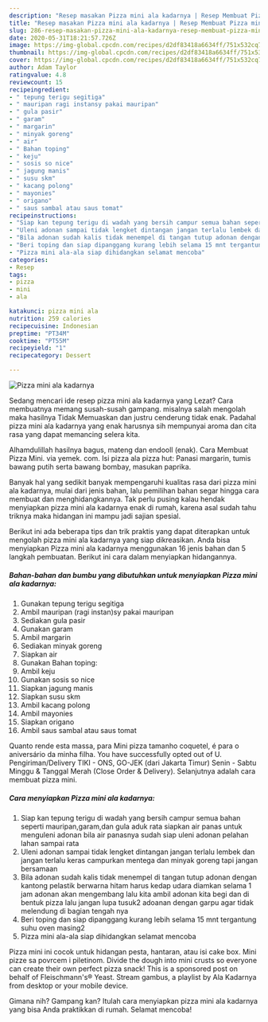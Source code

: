 ```yaml
---
description: "Resep masakan Pizza mini ala kadarnya | Resep Membuat Pizza mini ala kadarnya Yang Menggugah Selera"
title: "Resep masakan Pizza mini ala kadarnya | Resep Membuat Pizza mini ala kadarnya Yang Menggugah Selera"
slug: 286-resep-masakan-pizza-mini-ala-kadarnya-resep-membuat-pizza-mini-ala-kadarnya-yang-menggugah-selera
date: 2020-05-31T18:21:57.726Z
image: https://img-global.cpcdn.com/recipes/d2df83418a6634ff/751x532cq70/pizza-mini-ala-kadarnya-foto-resep-utama.jpg
thumbnail: https://img-global.cpcdn.com/recipes/d2df83418a6634ff/751x532cq70/pizza-mini-ala-kadarnya-foto-resep-utama.jpg
cover: https://img-global.cpcdn.com/recipes/d2df83418a6634ff/751x532cq70/pizza-mini-ala-kadarnya-foto-resep-utama.jpg
author: Adam Taylor
ratingvalue: 4.8
reviewcount: 15
recipeingredient:
- " tepung terigu segitiga"
- " mauripan ragi instansy pakai mauripan"
- " gula pasir"
- " garam"
- " margarin"
- " minyak goreng"
- " air"
- " Bahan toping"
- " keju"
- " sosis so nice"
- " jagung manis"
- " susu skm"
- " kacang polong"
- " mayonies"
- " origano"
- " saus sambal atau saus tomat"
recipeinstructions:
- "Siap kan tepung terigu di wadah yang bersih campur semua bahan seperti mauripan,garam,dan gula aduk rata siapkan air panas untuk menguleni adonan bila air panasnya sudah siap uleni adonan pelahan lahan sampai rata"
- "Uleni adonan sampai tidak lengket dintangan jangan terlalu lembek dan jangan terlalu keras campurkan mentega dan minyak goreng tapi jangan bersamaan"
- "Bila adonan sudah kalis tidak menempel di tangan tutup adonan dengan kantong pelastik berwarna hitam harus kedap udara diamkan selama 1 jam adonan akan mengembang lalu kita ambil adonan kita begi dan di bentuk pizza lalu jangan lupa tusuk2 adoanan dengan garpu agar tidak melendung di bagian tengah nya"
- "Beri toping dan siap dipanggang kurang lebih selama 15 mnt tergantung suhu oven masing2"
- "Pizza mini ala-ala siap dihidangkan selamat mencoba"
categories:
- Resep
tags:
- pizza
- mini
- ala

katakunci: pizza mini ala 
nutrition: 259 calories
recipecuisine: Indonesian
preptime: "PT34M"
cooktime: "PT55M"
recipeyield: "1"
recipecategory: Dessert

---
```



![Pizza mini ala kadarnya](https://img-global.cpcdn.com/recipes/d2df83418a6634ff/751x532cq70/pizza-mini-ala-kadarnya-foto-resep-utama.jpg)

Sedang mencari ide resep pizza mini ala kadarnya yang Lezat? Cara membuatnya memang susah-susah gampang. misalnya salah mengolah maka hasilnya Tidak Memuaskan dan justru cenderung tidak enak. Padahal pizza mini ala kadarnya yang enak harusnya sih mempunyai aroma dan cita rasa yang dapat memancing selera kita.

Alhamdulillah hasilnya bagus, mateng dan endooll (enak). Cara Membuat Pizza Mini. via yemek. com. Isi pizza ala pizza hut: Panasi margarin, tumis bawang putih serta bawang bombay, masukan paprika.

Banyak hal yang sedikit banyak mempengaruhi kualitas rasa dari pizza mini ala kadarnya, mulai dari jenis bahan, lalu pemilihan bahan segar hingga cara membuat dan menghidangkannya. Tak perlu pusing kalau hendak menyiapkan pizza mini ala kadarnya enak di rumah, karena asal sudah tahu triknya maka hidangan ini mampu jadi sajian spesial.


Berikut ini ada beberapa tips dan trik praktis yang dapat diterapkan untuk mengolah pizza mini ala kadarnya yang siap dikreasikan. Anda bisa menyiapkan Pizza mini ala kadarnya menggunakan 16 jenis bahan dan 5 langkah pembuatan. Berikut ini cara dalam menyiapkan hidangannya.

<!--inarticleads1-->

##### Bahan-bahan dan bumbu yang dibutuhkan untuk menyiapkan Pizza mini ala kadarnya:

1. Gunakan  tepung terigu segitiga
1. Ambil  mauripan (ragi instan)sy pakai mauripan
1. Sediakan  gula pasir
1. Gunakan  garam
1. Ambil  margarin
1. Sediakan  minyak goreng
1. Siapkan  air
1. Gunakan  Bahan toping:
1. Ambil  keju
1. Gunakan  sosis so nice
1. Siapkan  jagung manis
1. Siapkan  susu skm
1. Ambil  kacang polong
1. Ambil  mayonies
1. Siapkan  origano
1. Ambil  saus sambal atau saus tomat


Quanto rende esta massa, para Mini pizza tamanho coquetel, é para o aniversário da minha filha. You have successfully opted out of U. Pengiriman/Delivery TIKI - ONS, GO-JEK (dari Jakarta Timur) Senin - Sabtu Minggu &amp; Tanggal Merah (Close Order &amp; Delivery). Selanjutnya adalah cara membuat pizza mini. 

<!--inarticleads2-->

##### Cara menyiapkan Pizza mini ala kadarnya:

1. Siap kan tepung terigu di wadah yang bersih campur semua bahan seperti mauripan,garam,dan gula aduk rata siapkan air panas untuk menguleni adonan bila air panasnya sudah siap uleni adonan pelahan lahan sampai rata
1. Uleni adonan sampai tidak lengket dintangan jangan terlalu lembek dan jangan terlalu keras campurkan mentega dan minyak goreng tapi jangan bersamaan
1. Bila adonan sudah kalis tidak menempel di tangan tutup adonan dengan kantong pelastik berwarna hitam harus kedap udara diamkan selama 1 jam adonan akan mengembang lalu kita ambil adonan kita begi dan di bentuk pizza lalu jangan lupa tusuk2 adoanan dengan garpu agar tidak melendung di bagian tengah nya
1. Beri toping dan siap dipanggang kurang lebih selama 15 mnt tergantung suhu oven masing2
1. Pizza mini ala-ala siap dihidangkan selamat mencoba


Pizza mini ini cocok untuk hidangan pesta, hantaran, atau isi cake box. Mini pizze sa povrcem i piletinom. Divide the dough into mini crusts so everyone can create their own perfect pizza snack! This is a sponsored post on behalf of Fleischmann&#39;s® Yeast. Stream gambus, a playlist by Ala Kadarnya from desktop or your mobile device. 

Gimana nih? Gampang kan? Itulah cara menyiapkan pizza mini ala kadarnya yang bisa Anda praktikkan di rumah. Selamat mencoba!
